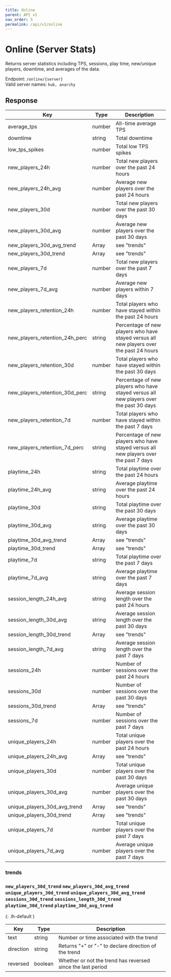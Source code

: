 ```yaml
---
title: Online
parent: API v1
nav_order: 5
permalink: /api/v1/online
---
```


# Online (Server Stats)

Returns server statistics including TPS, sessions, play time, new/unique players, downtime, and averages of the data.

Endpoint: `/online/{server}`
<br />
Valid server names: `hub, anarchy`

## Response

| Key                                | Type   | Description                                                                             |
|------------------------------------|--------|-----------------------------------------------------------------------------------------|
| average\_tps                       | number | All\-time average TPS                                                                   |
| downtime                           | string | Total downtime                                                                          |
| low\_tps\_spikes                   | number | Total low TPS spikes                                                                    |
| new\_players\_24h                  | number | Total new players over the past 24 hours                                                |
| new\_players\_24h\_avg             | number | Average new players over the past 24 hours                                              |
| new\_players\_30d                  | number | Total new players over the past 30 days                                                 |
| new\_players\_30d\_avg             | number | Average new players over the past 30 days                                               |
| new\_players\_30d\_avg\_trend      | Array  | see "trends"                                                                            |
| new\_players\_30d\_trend           | Array  | see "trends"                                                                            |
| new\_players\_7d                   | number | Total new players over the past 7 days                                                  |
| new\_players\_7d\_avg              | number | Average new players within 7 days                                                       |
| new\_players\_retention\_24h       | number | Total players who have stayed within the past 24 hours                                  |
| new\_players\_retention\_24h\_perc | string | Percentage of new players who have stayed versus all new players over the past 24 hours |
| new\_players\_retention\_30d       | number | Total players who have stayed within the past 30 days                                   |
| new\_players\_retention\_30d\_perc | string | Percentage of new players who have stayed versus all new players over the past 30 days  |
| new\_players\_retention\_7d        | number | Total players who have stayed within the past 7 days                                    |
| new\_players\_retention\_7d\_perc  | string | Percentage of new players who have stayed versus all new players over the past 7 days   |
| playtime\_24h                      | string | Total playtime over the past 24 hours                                                   |
| playtime\_24h\_avg                 | string | Average playtime over the past 24 hours                                                 |
| playtime\_30d                      | string | Total playtime over the past 30 days                                                    |
| playtime\_30d\_avg                 | string | Average playtime over the past 30 days                                                  |
| playtime\_30d\_avg\_trend          | Array  | see "trends"                                                                            |
| playtime\_30d\_trend               | Array  | see "trends"                                                                            |
| playtime\_7d                       | string | Total playtime over the past 7 days                                                     |
| playtime\_7d\_avg                  | string | Average playtime over the past 7 days                                                   |
| session\_length\_24h\_avg          | string | Average session length over the past 24 hours                                           |
| session\_length\_30d\_avg          | string | Average session length over the past 30 days                                            |
| session\_length\_30d\_trend        | Array  | see "trends"                                                                            |
| session\_length\_7d\_avg           | string | Average session length over the past 7 days                                             |
| sessions\_24h                      | number | Number of sessions over the past 24 hours                                               |
| sessions\_30d                      | number | Number of sessions over the past 30 days                                                |
| sessions\_30d\_trend               | Array  | see "trends"                                                                            |
| sessions\_7d                       | number | Number of sessions over the past 7 days                                                 |
| unique\_players\_24h               | number | Total unique players over the past 24 hours                                             |
| unique\_players\_24h\_avg          | Array  | see "trends"                                                                            |
| unique\_players\_30d               | number | Total unique players over the past 30 days                                              |
| unique\_players\_30d\_avg          | number | Average unique players over the past 30 days                                            |
| unique\_players\_30d\_avg\_trend   | Array  | see "trends"                                                                            |
| unique\_players\_30d\_trend        | Array  | see "trends"                                                                            |
| unique\_players\_7d                | number | Total unique players over the past 7 days                                               |
| unique\_players\_7d\_avg           | number | Average unique players over the past 7 days                                             |


### trends
### `new_players_30d_trend` `new_players_30d_avg_trend` `unique_players_30d_trend` `unique_players_30d_avg_trend` `sessions_30d_trend` `sessions_length_30d_trend` `playtime_30d_trend` `playtime_30d_avg_trend`
{: .lh-default }

| Key       | Type    | Description                                                 |
|-----------|---------|-------------------------------------------------------------|
| text      | string  | Number or time associated with the trend                    |
| direction | string  | Returns "\+" or "\-" to declare direction of the trend      |
| reversed  | boolean | Whether or not the trend has reversed since the last period |
